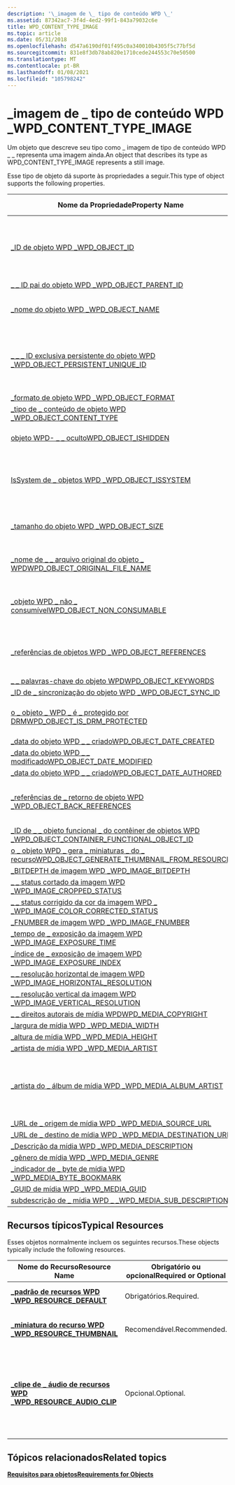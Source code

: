 ```yaml
---
description: '\_imagem de \_ tipo de conteúdo WPD \_'
ms.assetid: 87342ac7-3f4d-4ed2-99f1-843a79032c6e
title: WPD_CONTENT_TYPE_IMAGE
ms.topic: article
ms.date: 05/31/2018
ms.openlocfilehash: d547a6190df01f495c0a340010b4305f5c77bf5d
ms.sourcegitcommit: 831e8f3db78ab820e1710cede244553c70e50500
ms.translationtype: MT
ms.contentlocale: pt-BR
ms.lasthandoff: 01/08/2021
ms.locfileid: "105798242"
---
```

# <a name="wpd_content_type_image"></a><span data-ttu-id="594de-103">\_imagem de \_ tipo de conteúdo WPD \_</span><span class="sxs-lookup"><span data-stu-id="594de-103">WPD\_CONTENT\_TYPE\_IMAGE</span></span>

<span data-ttu-id="594de-104">Um objeto que descreve seu tipo como \_ imagem de tipo de conteúdo WPD \_ \_ representa uma imagem ainda.</span><span class="sxs-lookup"><span data-stu-id="594de-104">An object that describes its type as WPD\_CONTENT\_TYPE\_IMAGE represents a still image.</span></span>

<span data-ttu-id="594de-105">Esse tipo de objeto dá suporte às propriedades a seguir.</span><span class="sxs-lookup"><span data-stu-id="594de-105">This type of object supports the following properties.</span></span>



| <span data-ttu-id="594de-106">Nome da Propriedade</span><span class="sxs-lookup"><span data-stu-id="594de-106">Property Name</span></span>                                                                                                         | <span data-ttu-id="594de-107">Obrigatório ou opcional</span><span class="sxs-lookup"><span data-stu-id="594de-107">Required or Optional</span></span>                                                                             |
|-----------------------------------------------------------------------------------------------------------------------|--------------------------------------------------------------------------------------------------|
| [<span data-ttu-id="594de-108">\_ID de objeto WPD \_</span><span class="sxs-lookup"><span data-stu-id="594de-108">WPD\_OBJECT\_ID</span></span>](object-properties.md)                                                                | <span data-ttu-id="594de-109">Obrigatório, somente leitura.</span><span class="sxs-lookup"><span data-stu-id="594de-109">Required, read-only.</span></span> <span data-ttu-id="594de-110">Um cliente não pode definir essa propriedade, mesmo no momento da criação.</span><span class="sxs-lookup"><span data-stu-id="594de-110">A client cannot set this property, even at creation time.</span></span>                   |
| [<span data-ttu-id="594de-111">\_ \_ ID pai do objeto WPD \_</span><span class="sxs-lookup"><span data-stu-id="594de-111">WPD\_OBJECT\_PARENT\_ID</span></span>](object-properties.md)                                                 | <span data-ttu-id="594de-112">Obrigatórios.</span><span class="sxs-lookup"><span data-stu-id="594de-112">Required.</span></span>                                                                                        |
| [<span data-ttu-id="594de-113">\_nome do objeto WPD \_</span><span class="sxs-lookup"><span data-stu-id="594de-113">WPD\_OBJECT\_NAME</span></span>](object-properties.md)                                                            | <span data-ttu-id="594de-114">Necessário se o objeto representar um arquivo.</span><span class="sxs-lookup"><span data-stu-id="594de-114">Required if the object represents a file.</span></span>                                                        |
| [<span data-ttu-id="594de-115">\_ \_ \_ ID exclusiva persistente do objeto WPD \_</span><span class="sxs-lookup"><span data-stu-id="594de-115">WPD\_OBJECT\_PERSISTENT\_UNIQUE\_ID</span></span>](object-properties.md)                          | <span data-ttu-id="594de-116">Obrigatório, somente leitura.</span><span class="sxs-lookup"><span data-stu-id="594de-116">Required, read-only.</span></span> <span data-ttu-id="594de-117">Um cliente não pode definir essa propriedade, mesmo no momento da criação.</span><span class="sxs-lookup"><span data-stu-id="594de-117">A client cannot set this property, even at creation time.</span></span>                   |
| [<span data-ttu-id="594de-118">\_formato de objeto WPD \_</span><span class="sxs-lookup"><span data-stu-id="594de-118">WPD\_OBJECT\_FORMAT</span></span>](object-properties.md)                                                        | <span data-ttu-id="594de-119">Obrigatórios.</span><span class="sxs-lookup"><span data-stu-id="594de-119">Required.</span></span>                                                                                        |
| [<span data-ttu-id="594de-120">\_tipo de \_ conteúdo de objeto WPD \_</span><span class="sxs-lookup"><span data-stu-id="594de-120">WPD\_OBJECT\_CONTENT\_TYPE</span></span>](object-properties.md)                                           | <span data-ttu-id="594de-121">Obrigatórios.</span><span class="sxs-lookup"><span data-stu-id="594de-121">Required.</span></span>                                                                                        |
| [<span data-ttu-id="594de-122">objeto WPD- \_ \_ oculto</span><span class="sxs-lookup"><span data-stu-id="594de-122">WPD\_OBJECT\_ISHIDDEN</span></span>](object-properties.md)                                                    | <span data-ttu-id="594de-123">Necessário se o objeto estiver oculto.</span><span class="sxs-lookup"><span data-stu-id="594de-123">Required if the object is hidden.</span></span>                                                                |
| [<span data-ttu-id="594de-124">IsSystem de \_ objetos WPD \_</span><span class="sxs-lookup"><span data-stu-id="594de-124">WPD\_OBJECT\_ISSYSTEM</span></span>](object-properties.md)                                                    | <span data-ttu-id="594de-125">Obrigatório se o objeto for um objeto do sistema (representa um arquivo do sistema).</span><span class="sxs-lookup"><span data-stu-id="594de-125">Required if the object is a system object (represents a system file).</span></span>                            |
| [<span data-ttu-id="594de-126">\_tamanho do objeto WPD \_</span><span class="sxs-lookup"><span data-stu-id="594de-126">WPD\_OBJECT\_SIZE</span></span>](object-properties.md)                                                            | <span data-ttu-id="594de-127">Necessário se o objeto tiver pelo menos um recurso.</span><span class="sxs-lookup"><span data-stu-id="594de-127">Required if the object has at least one resource.</span></span>                                                |
| [<span data-ttu-id="594de-128">\_nome de \_ \_ arquivo original do objeto \_ WPD</span><span class="sxs-lookup"><span data-stu-id="594de-128">WPD\_OBJECT\_ORIGINAL\_FILE\_NAME</span></span>](object-properties.md)                              | <span data-ttu-id="594de-129">Necessário se o objeto representar um arquivo.</span><span class="sxs-lookup"><span data-stu-id="594de-129">Required if the object represents a file.</span></span>                                                        |
| [<span data-ttu-id="594de-130">\_objeto WPD \_ não \_ consumível</span><span class="sxs-lookup"><span data-stu-id="594de-130">WPD\_OBJECT\_NON\_CONSUMABLE</span></span>](object-properties.md)                                       | <span data-ttu-id="594de-131">Recomendado se o objeto não for destinada ao consumo pelo dispositivo.</span><span class="sxs-lookup"><span data-stu-id="594de-131">Recommended if the object is not meant for consumption by the device.</span></span>                            |
| [<span data-ttu-id="594de-132">\_referências de objetos WPD \_</span><span class="sxs-lookup"><span data-stu-id="594de-132">WPD\_OBJECT\_REFERENCES</span></span>](object-properties.md)                                                | <span data-ttu-id="594de-133">Obrigatório se o objeto tiver referências a outros objetos.</span><span class="sxs-lookup"><span data-stu-id="594de-133">Required if the object has references to other objects.</span></span>                                          |
| [<span data-ttu-id="594de-134">\_ \_ palavras-chave do objeto WPD</span><span class="sxs-lookup"><span data-stu-id="594de-134">WPD\_OBJECT\_KEYWORDS</span></span>](object-properties.md)                                                    | <span data-ttu-id="594de-135">Opcional.</span><span class="sxs-lookup"><span data-stu-id="594de-135">Optional.</span></span>                                                                                        |
| [<span data-ttu-id="594de-136">\_ID de \_ sincronização do objeto WPD \_</span><span class="sxs-lookup"><span data-stu-id="594de-136">WPD\_OBJECT\_SYNC\_ID</span></span>](object-properties.md)                                                     | <span data-ttu-id="594de-137">Opcional.</span><span class="sxs-lookup"><span data-stu-id="594de-137">Optional.</span></span>                                                                                        |
| [<span data-ttu-id="594de-138">o \_ objeto \_ WPD \_ é \_ protegido por DRM</span><span class="sxs-lookup"><span data-stu-id="594de-138">WPD\_OBJECT\_IS\_DRM\_PROTECTED</span></span>](object-properties.md)                                  | <span data-ttu-id="594de-139">Necessário se o objeto estiver protegido pela tecnologia DRM.</span><span class="sxs-lookup"><span data-stu-id="594de-139">Required if the object is protected by DRM technology.</span></span>                                           |
| [<span data-ttu-id="594de-140">\_data do objeto WPD \_ \_ criado</span><span class="sxs-lookup"><span data-stu-id="594de-140">WPD\_OBJECT\_DATE\_CREATED</span></span>](object-properties.md)                                           | <span data-ttu-id="594de-141">Opcional.</span><span class="sxs-lookup"><span data-stu-id="594de-141">Optional.</span></span>                                                                                        |
| [<span data-ttu-id="594de-142">\_data do objeto WPD \_ \_ modificado</span><span class="sxs-lookup"><span data-stu-id="594de-142">WPD\_OBJECT\_DATE\_MODIFIED</span></span>](object-properties.md)                                         | <span data-ttu-id="594de-143">Recomendável.</span><span class="sxs-lookup"><span data-stu-id="594de-143">Recommended.</span></span>                                                                                     |
| [<span data-ttu-id="594de-144">\_data do objeto WPD \_ \_ criado</span><span class="sxs-lookup"><span data-stu-id="594de-144">WPD\_OBJECT\_DATE\_AUTHORED</span></span>](object-properties.md)                                         | <span data-ttu-id="594de-145">Opcional.</span><span class="sxs-lookup"><span data-stu-id="594de-145">Optional.</span></span>                                                                                        |
| [<span data-ttu-id="594de-146">\_referências de \_ retorno de objeto WPD \_</span><span class="sxs-lookup"><span data-stu-id="594de-146">WPD\_OBJECT\_BACK\_REFERENCES</span></span>](object-properties.md)                                                                | <span data-ttu-id="594de-147">Recomendado se o objeto for referenciado por outro objeto.</span><span class="sxs-lookup"><span data-stu-id="594de-147">Recommended if the object is referenced by another object.</span></span>                                       |
| [<span data-ttu-id="594de-148">\_ID de \_ \_ objeto funcional \_ do contêiner de objetos WPD \_</span><span class="sxs-lookup"><span data-stu-id="594de-148">WPD\_OBJECT\_CONTAINER\_FUNCTIONAL\_OBJECT\_ID</span></span>](object-properties.md)     | <span data-ttu-id="594de-149">Opcional.</span><span class="sxs-lookup"><span data-stu-id="594de-149">Optional.</span></span>                                                                                        |
| [<span data-ttu-id="594de-150">o \_ objeto WPD \_ gera \_ miniaturas \_ do \_ recurso</span><span class="sxs-lookup"><span data-stu-id="594de-150">WPD\_OBJECT\_GENERATE\_THUMBNAIL\_FROM\_RESOURCE</span></span>](object-properties.md) | <span data-ttu-id="594de-151">Opcional.</span><span class="sxs-lookup"><span data-stu-id="594de-151">Optional.</span></span>                                                                                        |
| [<span data-ttu-id="594de-152">\_BITDEPTH de imagem WPD \_</span><span class="sxs-lookup"><span data-stu-id="594de-152">WPD\_IMAGE\_BITDEPTH</span></span>](image-properties.md)                                                       | <span data-ttu-id="594de-153">Recomendável.</span><span class="sxs-lookup"><span data-stu-id="594de-153">Recommended.</span></span>                                                                                     |
| [<span data-ttu-id="594de-154">\_ \_ status cortado da imagem WPD \_</span><span class="sxs-lookup"><span data-stu-id="594de-154">WPD\_IMAGE\_CROPPED\_STATUS</span></span>](image-properties.md)                                          | <span data-ttu-id="594de-155">Opcional.</span><span class="sxs-lookup"><span data-stu-id="594de-155">Optional.</span></span>                                                                                        |
| [<span data-ttu-id="594de-156">\_ \_ status corrigido da cor da imagem WPD \_ \_</span><span class="sxs-lookup"><span data-stu-id="594de-156">WPD\_IMAGE\_COLOR\_CORRECTED\_STATUS</span></span>](image-properties.md)                         | <span data-ttu-id="594de-157">Opcional.</span><span class="sxs-lookup"><span data-stu-id="594de-157">Optional.</span></span>                                                                                        |
| [<span data-ttu-id="594de-158">\_FNUMBER de imagem WPD \_</span><span class="sxs-lookup"><span data-stu-id="594de-158">WPD\_IMAGE\_FNUMBER</span></span>](image-properties.md)                                                                           | <span data-ttu-id="594de-159">Opcional.</span><span class="sxs-lookup"><span data-stu-id="594de-159">Optional.</span></span>                                                                                        |
| [<span data-ttu-id="594de-160">\_tempo de \_ exposição da imagem WPD \_</span><span class="sxs-lookup"><span data-stu-id="594de-160">WPD\_IMAGE\_EXPOSURE\_TIME</span></span>](image-properties.md)                                                                    | <span data-ttu-id="594de-161">Opcional.</span><span class="sxs-lookup"><span data-stu-id="594de-161">Optional.</span></span>                                                                                        |
| [<span data-ttu-id="594de-162">\_índice de \_ exposição de imagem WPD \_</span><span class="sxs-lookup"><span data-stu-id="594de-162">WPD\_IMAGE\_EXPOSURE\_INDEX</span></span>](image-properties.md)                                                                   | <span data-ttu-id="594de-163">Opcional.</span><span class="sxs-lookup"><span data-stu-id="594de-163">Optional.</span></span>                                                                                        |
| [<span data-ttu-id="594de-164">\_ \_ resolução horizontal de imagem WPD \_</span><span class="sxs-lookup"><span data-stu-id="594de-164">WPD\_IMAGE\_HORIZONTAL\_RESOLUTION</span></span>](image-properties.md)                                                            | <span data-ttu-id="594de-165">Opcional.</span><span class="sxs-lookup"><span data-stu-id="594de-165">Optional.</span></span>                                                                                        |
| [<span data-ttu-id="594de-166">\_ \_ resolução vertical da imagem WPD \_</span><span class="sxs-lookup"><span data-stu-id="594de-166">WPD\_IMAGE\_VERTICAL\_RESOLUTION</span></span>](image-properties.md)                                                              | <span data-ttu-id="594de-167">Opcional.</span><span class="sxs-lookup"><span data-stu-id="594de-167">Optional.</span></span>                                                                                        |
| [<span data-ttu-id="594de-168">\_ \_ direitos autorais de mídia WPD</span><span class="sxs-lookup"><span data-stu-id="594de-168">WPD\_MEDIA\_COPYRIGHT</span></span>](media-properties.md)                                                     | <span data-ttu-id="594de-169">Opcional.</span><span class="sxs-lookup"><span data-stu-id="594de-169">Optional.</span></span>                                                                                        |
| [<span data-ttu-id="594de-170">\_largura de mídia WPD \_</span><span class="sxs-lookup"><span data-stu-id="594de-170">WPD\_MEDIA\_WIDTH</span></span>](media-properties.md)                                                             | <span data-ttu-id="594de-171">Obrigatórios.</span><span class="sxs-lookup"><span data-stu-id="594de-171">Required.</span></span>                                                                                        |
| [<span data-ttu-id="594de-172">\_altura de mídia WPD \_</span><span class="sxs-lookup"><span data-stu-id="594de-172">WPD\_MEDIA\_HEIGHT</span></span>](media-properties.md)                                                           | <span data-ttu-id="594de-173">Obrigatórios.</span><span class="sxs-lookup"><span data-stu-id="594de-173">Required.</span></span>                                                                                        |
| [<span data-ttu-id="594de-174">\_artista de mídia WPD \_</span><span class="sxs-lookup"><span data-stu-id="594de-174">WPD\_MEDIA\_ARTIST</span></span>](media-properties.md)                                                                            | <span data-ttu-id="594de-175">Recomendável.</span><span class="sxs-lookup"><span data-stu-id="594de-175">Recommended.</span></span>                                                                                     |
| [<span data-ttu-id="594de-176">\_artista do \_ álbum de mídia WPD \_</span><span class="sxs-lookup"><span data-stu-id="594de-176">WPD\_MEDIA\_ALBUM\_ARTIST</span></span>](media-properties.md)                                                                     | <span data-ttu-id="594de-177">Recomendável.</span><span class="sxs-lookup"><span data-stu-id="594de-177">Recommended.</span></span> <span data-ttu-id="594de-178">Essa propriedade identifica a pessoa, ou pessoas, que originalmente criou esse objeto.</span><span class="sxs-lookup"><span data-stu-id="594de-178">This property identifies the person, or people, who originally created this object.</span></span> |
| [<span data-ttu-id="594de-179">\_URL de \_ origem de mídia WPD \_</span><span class="sxs-lookup"><span data-stu-id="594de-179">WPD\_MEDIA\_SOURCE\_URL</span></span>](media-properties.md)                                                                       | <span data-ttu-id="594de-180">Opcional.</span><span class="sxs-lookup"><span data-stu-id="594de-180">Optional.</span></span>                                                                                        |
| [<span data-ttu-id="594de-181">\_URL de \_ destino de mídia WPD \_</span><span class="sxs-lookup"><span data-stu-id="594de-181">WPD\_MEDIA\_DESTINATION\_URL</span></span>](media-properties.md)                                                                  | <span data-ttu-id="594de-182">Opcional.</span><span class="sxs-lookup"><span data-stu-id="594de-182">Optional.</span></span>                                                                                        |
| [<span data-ttu-id="594de-183">\_Descrição da mídia WPD \_</span><span class="sxs-lookup"><span data-stu-id="594de-183">WPD\_MEDIA\_DESCRIPTION</span></span>](media-properties.md)                                                                       | <span data-ttu-id="594de-184">Opcional.</span><span class="sxs-lookup"><span data-stu-id="594de-184">Optional.</span></span>                                                                                        |
| [<span data-ttu-id="594de-185">\_gênero de mídia WPD \_</span><span class="sxs-lookup"><span data-stu-id="594de-185">WPD\_MEDIA\_GENRE</span></span>](media-properties.md)                                                                             | <span data-ttu-id="594de-186">Opcional.</span><span class="sxs-lookup"><span data-stu-id="594de-186">Optional.</span></span>                                                                                        |
| [<span data-ttu-id="594de-187">\_indicador de \_ byte de mídia WPD \_</span><span class="sxs-lookup"><span data-stu-id="594de-187">WPD\_MEDIA\_BYTE\_BOOKMARK</span></span>](media-properties.md)                                                                    | <span data-ttu-id="594de-188">Opcional.</span><span class="sxs-lookup"><span data-stu-id="594de-188">Optional.</span></span>                                                                                        |
| [<span data-ttu-id="594de-189">\_GUID de mídia WPD \_</span><span class="sxs-lookup"><span data-stu-id="594de-189">WPD\_MEDIA\_GUID</span></span>](media-properties.md)                                                                              | <span data-ttu-id="594de-190">Opcional.</span><span class="sxs-lookup"><span data-stu-id="594de-190">Optional.</span></span>                                                                                        |
| [<span data-ttu-id="594de-191">subdescrição de \_ mídia WPD \_ \_</span><span class="sxs-lookup"><span data-stu-id="594de-191">WPD\_MEDIA\_SUB\_DESCRIPTION</span></span>](media-properties.md)                                                                  | <span data-ttu-id="594de-192">Opcional.</span><span class="sxs-lookup"><span data-stu-id="594de-192">Optional.</span></span>                                                                                        |



 

## <a name="typical-resources"></a><span data-ttu-id="594de-193">Recursos típicos</span><span class="sxs-lookup"><span data-stu-id="594de-193">Typical Resources</span></span>

<span data-ttu-id="594de-194">Esses objetos normalmente incluem os seguintes recursos.</span><span class="sxs-lookup"><span data-stu-id="594de-194">These objects typically include the following resources.</span></span>



| <span data-ttu-id="594de-195">Nome do Recurso</span><span class="sxs-lookup"><span data-stu-id="594de-195">Resource Name</span></span>                                                 | <span data-ttu-id="594de-196">Obrigatório ou opcional</span><span class="sxs-lookup"><span data-stu-id="594de-196">Required or Optional</span></span> | <span data-ttu-id="594de-197">Descrição</span><span class="sxs-lookup"><span data-stu-id="594de-197">Description</span></span>                                                                              |
|---------------------------------------------------------------|----------------------|------------------------------------------------------------------------------------------|
| [<span data-ttu-id="594de-198">**\_padrão de recursos WPD \_**</span><span class="sxs-lookup"><span data-stu-id="594de-198">**WPD\_RESOURCE\_DEFAULT**</span></span>](wpd-resource-default.md)        | <span data-ttu-id="594de-199">Obrigatórios.</span><span class="sxs-lookup"><span data-stu-id="594de-199">Required.</span></span>            | <span data-ttu-id="594de-200">Contém os dados da imagem.</span><span class="sxs-lookup"><span data-stu-id="594de-200">Contains the image data.</span></span>                                                                 |
| [<span data-ttu-id="594de-201">**\_miniatura do recurso WPD \_**</span><span class="sxs-lookup"><span data-stu-id="594de-201">**WPD\_RESOURCE\_THUMBNAIL**</span></span>](wpd-resource-thumbnail.md)    | <span data-ttu-id="594de-202">Recomendável.</span><span class="sxs-lookup"><span data-stu-id="594de-202">Recommended.</span></span>         | <span data-ttu-id="594de-203">Contém a miniatura da imagem.</span><span class="sxs-lookup"><span data-stu-id="594de-203">Contains the thumbnail for the image.</span></span>                                                    |
| [<span data-ttu-id="594de-204">**\_clipe de \_ áudio de recursos WPD \_**</span><span class="sxs-lookup"><span data-stu-id="594de-204">**WPD\_RESOURCE\_AUDIO\_CLIP**</span></span>](wpd-resource-audio-clip.md) | <span data-ttu-id="594de-205">Opcional.</span><span class="sxs-lookup"><span data-stu-id="594de-205">Optional.</span></span>            | <span data-ttu-id="594de-206">Se essa imagem tiver uma anotação de áudio associada, esse recurso conterá os dados de áudio.</span><span class="sxs-lookup"><span data-stu-id="594de-206">If this image has an associated audio annotation, this resource contains the audio data.</span></span> |



 

## <a name="related-topics"></a><span data-ttu-id="594de-207">Tópicos relacionados</span><span class="sxs-lookup"><span data-stu-id="594de-207">Related topics</span></span>

<dl> <dt>

[<span data-ttu-id="594de-208">**Requisitos para objetos**</span><span class="sxs-lookup"><span data-stu-id="594de-208">**Requirements for Objects**</span></span>](requirements-for-objects.md)
</dt> </dl>

 

 



